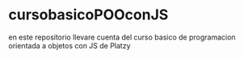 # cursobasicoPOOconJS
en este repositorio llevare cuenta del curso basico de programacion orientada a objetos con JS de Platzy
